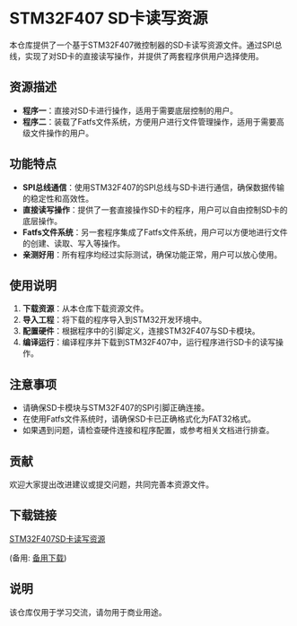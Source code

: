 # STM32F407 SD卡读写资源

本仓库提供了一个基于STM32F407微控制器的SD卡读写资源文件。通过SPI总线，实现了对SD卡的直接读写操作，并提供了两套程序供用户选择使用。

## 资源描述

- **程序一**：直接对SD卡进行操作，适用于需要底层控制的用户。
- **程序二**：装载了Fatfs文件系统，方便用户进行文件管理操作，适用于需要高级文件操作的用户。

## 功能特点

- **SPI总线通信**：使用STM32F407的SPI总线与SD卡进行通信，确保数据传输的稳定性和高效性。
- **直接读写操作**：提供了一套直接操作SD卡的程序，用户可以自由控制SD卡的底层操作。
- **Fatfs文件系统**：另一套程序集成了Fatfs文件系统，用户可以方便地进行文件的创建、读取、写入等操作。
- **亲测好用**：所有程序均经过实际测试，确保功能正常，用户可以放心使用。

## 使用说明

1. **下载资源**：从本仓库下载资源文件。
2. **导入工程**：将下载的程序导入到STM32开发环境中。
3. **配置硬件**：根据程序中的引脚定义，连接STM32F407与SD卡模块。
4. **编译运行**：编译程序并下载到STM32F407中，运行程序进行SD卡的读写操作。

## 注意事项

- 请确保SD卡模块与STM32F407的SPI引脚正确连接。
- 在使用Fatfs文件系统时，请确保SD卡已正确格式化为FAT32格式。
- 如果遇到问题，请检查硬件连接和程序配置，或参考相关文档进行排查。

## 贡献

欢迎大家提出改进建议或提交问题，共同完善本资源文件。

## 下载链接
[STM32F407SD卡读写资源](https://pan.quark.cn/s/63d97f668910) 

(备用: [备用下载](https://pan.baidu.com/s/1mH1aCPzANytliufSXzSM_A?pwd=1234))

## 说明

该仓库仅用于学习交流，请勿用于商业用途。
